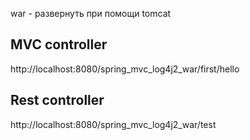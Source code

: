 war - развернуть при помощи tomcat 

## MVC controller
http://localhost:8080/spring_mvc_log4j2_war/first/hello

##  Rest controller
http://localhost:8080/spring_mvc_log4j2_war/test
